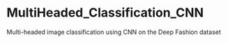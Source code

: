 # MultiHeaded_Classification_CNN
Multi-headed image classification using CNN on the Deep Fashion dataset
